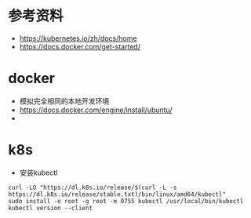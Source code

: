 <!--
 * @Author: yao fanghao
 * @Date: 2023-09-27 09:19:30
 * @LastEditTime: 2023-09-27 10:31:10
 * @LastEditors: yao fanghao
-->
# 参考资料
* https://kubernetes.io/zh/docs/home
* https://docs.docker.com/get-started/

# docker
* 模拟完全相同的本地开发环境
* https://docs.docker.com/engine/install/ubuntu/
* 

# k8s
* 安装kubectl
```
curl -LO "https://dl.k8s.io/release/$(curl -L -s https://dl.k8s.io/release/stable.txt)/bin/linux/amd64/kubectl"
sudo install -o root -g root -m 0755 kubectl /usr/local/bin/kubectl
kubectl version --client  
```



